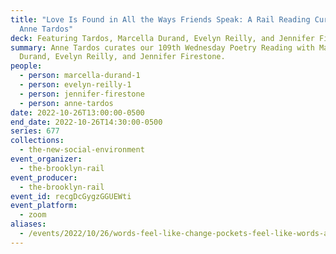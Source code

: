 ```yaml
---
title: "Love Is Found in All the Ways Friends Speak: A Rail Reading Curated by
  Anne Tardos"
deck: Featuring Tardos, Marcella Durand, Evelyn Reilly, and Jennifer Firestone
summary: Anne Tardos curates our 109th Wednesday Poetry Reading with Marcella
  Durand, Evelyn Reilly, and Jennifer Firestone.
people:
  - person: marcella-durand-1
  - person: evelyn-reilly-1
  - person: jennifer-firestone
  - person: anne-tardos
date: 2022-10-26T13:00:00-0500
end_date: 2022-10-26T14:30:00-0500
series: 677
collections:
  - the-new-social-environment
event_organizer:
  - the-brooklyn-rail
event_producer:
  - the-brooklyn-rail
event_id: recgDcGygzGGUEWti
event_platform:
  - zoom
aliases:
  - /events/2022/10/26/words-feel-like-change-pockets-feel-like-words-a-rail-reading-curated-by-anne-tardos/
---
```

